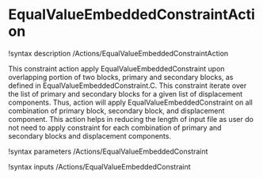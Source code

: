 <!-- MOOSE Documentation Stub: Remove this when content is added. -->

# EqualValueEmbeddedConstraintAction

!syntax description /Actions/EqualValueEmbeddedConstraintAction

This constraint action apply EqualValueEmbeddedConstraint upon overlapping portion of two blocks, primary and secondary blocks, as defined in EqualValueEmbeddedConstraint.C. This constraint iterate over the list of primary and secondary blocks for a given list of displacement components. Thus, action will apply EqualValueEmbeddedConstraint on all combination of primary block, secondary block, and displacement component. This action helps in reducing the length of input file as user do not need to apply constraint for each combination of primary and secondary blocks and displacement components.

!syntax parameters /Actions/EqualValueEmbeddedConstraint

!syntax inputs /Actions/EqualValueEmbeddedConstraint
